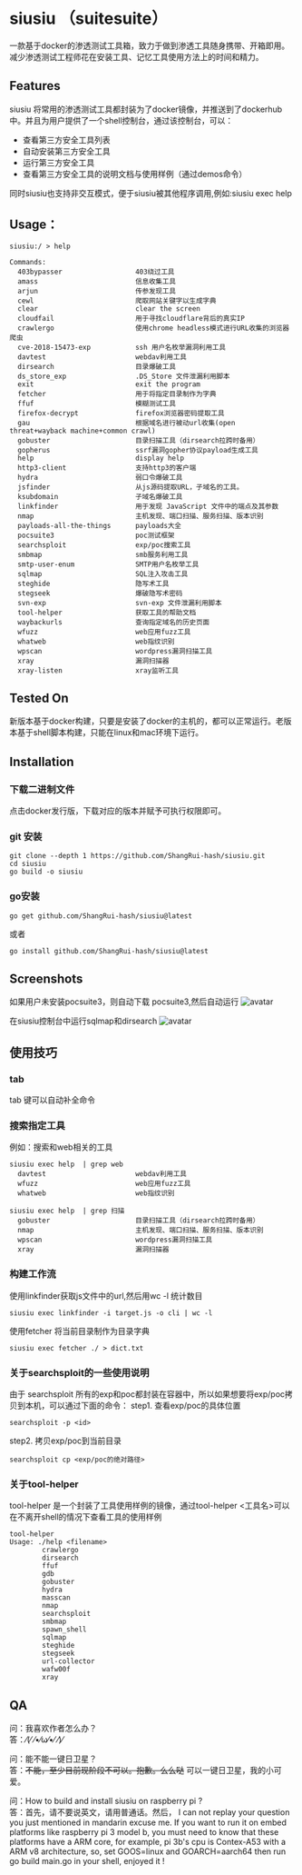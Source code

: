 # siusiu （suitesuite）
一款基于docker的渗透测试工具箱，致力于做到渗透工具随身携带、开箱即用。减少渗透测试工程师花在安装工具、记忆工具使用方法上的时间和精力。

## Features

siusiu 将常用的渗透测试工具都封装为了docker镜像，并推送到了dockerhub中。并且为用户提供了一个shell控制台，通过该控制台，可以：

- 查看第三方安全工具列表
- 自动安装第三方安全工具
- 运行第三方安全工具
- 查看第三方安全工具的说明文档与使用样例（通过demos命令）

同时siusiu也支持非交互模式，便于siusiu被其他程序调用,例如:siusiu exec help

## Usage：
```
siusiu:/ > help

Commands:
  403bypasser                  403绕过工具
  amass                        信息收集工具
  arjun                        传参发现工具
  cewl                         爬取网站关键字以生成字典
  clear                        clear the screen
  cloudfail                    用于寻找cloudflare背后的真实IP
  crawlergo                    使用chrome headless模式进行URL收集的浏览器爬虫
  cve-2018-15473-exp           ssh 用户名枚举漏洞利用工具
  davtest                      webdav利用工具
  dirsearch                    目录爆破工具
  ds_store_exp                 .DS_Store 文件泄漏利用脚本
  exit                         exit the program
  fetcher                      用于将指定目录制作为字典
  ffuf                         模糊测试工具
  firefox-decrypt              firefox浏览器密码提取工具
  gau                          根据域名进行被动url收集(open threat+wayback machine+common crawl)
  gobuster                     目录扫描工具（dirsearch拉跨时备用）
  gopherus                     ssrf漏洞gopher协议payload生成工具
  help                         display help
  http3-client                 支持http3的客户端
  hydra                        弱口令爆破工具
  jsfinder                     从js源码提取URL，子域名的工具。
  ksubdomain                   子域名爆破工具
  linkfinder                   用于发现 JavaScript 文件中的端点及其参数
  nmap                         主机发现、端口扫描、服务扫描、版本识别
  payloads-all-the-things      payloads大全
  pocsuite3                    poc测试框架
  searchsploit                 exp/poc搜索工具
  smbmap                       smb服务利用工具
  smtp-user-enum               SMTP用户名枚举工具
  sqlmap                       SQL注入攻击工具
  steghide                     隐写术工具
  stegseek                     爆破隐写术密码
  svn-exp                      svn-exp 文件泄漏利用脚本
  tool-helper                  获取工具的帮助文档
  waybackurls                  查询指定域名的历史页面
  wfuzz                        web应用fuzz工具
  whatweb                      web指纹识别
  wpscan                       wordpress漏洞扫描工具
  xray                         漏洞扫描器
  xray-listen                  xray监听工具

```

## Tested On  

新版本基于docker构建，只要是安装了docker的主机的，都可以正常运行。老版本基于shell脚本构建，只能在linux和mac环境下运行。

## Installation

### 下载二进制文件

点击docker发行版，下载对应的版本并赋予可执行权限即可。

### git 安装

```shell
git clone --depth 1 https://github.com/ShangRui-hash/siusiu.git
cd siusiu
go build -o siusiu  
```

### go安装

```shell
go get github.com/ShangRui-hash/siusiu@latest
```

或者

```shell
go install github.com/ShangRui-hash/siusiu@latest 
```

## Screenshots

如果用户未安装pocsuite3，则自动下载 pocsuite3,然后自动运行 
![avatar](https://img-blog.csdnimg.cn/20211006160456729.png?x-oss-process=image/watermark,type_ZHJvaWRzYW5zZmFsbGJhY2s,shadow_50,text_Q1NETiBA5peg5Zyo5peg5LiN5Zyo,size_20,color_FFFFFF,t_70,g_se,x_16)

在siusiu控制台中运行sqlmap和dirsearch
![avatar](https://img-blog.csdnimg.cn/20211006160557298.png?x-oss-process=image/watermark,type_ZHJvaWRzYW5zZmFsbGJhY2s,shadow_50,text_Q1NETiBA5peg5Zyo5peg5LiN5Zyo,size_20,color_FFFFFF,t_70,g_se,x_16)

## 使用技巧

### tab 
tab 键可以自动补全命令
### 搜索指定工具
例如：搜索和web相关的工具
```
siusiu exec help  | grep web
  davtest                      webdav利用工具
  wfuzz                        web应用fuzz工具
  whatweb                      web指纹识别
```
```
siusiu exec help  | grep 扫描    
  gobuster                     目录扫描工具（dirsearch拉跨时备用）
  nmap                         主机发现、端口扫描、服务扫描、版本识别
  wpscan                       wordpress漏洞扫描工具
  xray                         漏洞扫描器
```
### 构建工作流
使用linkfinder获取js文件中的url,然后用wc -l 统计数目
```shell
siusiu exec linkfinder -i target.js -o cli | wc -l
``` 
使用fetcher 将当前目录制作为目录字典
```
siusiu exec fetcher ./ > dict.txt 
``` 

### 关于searchsploit的一些使用说明
由于 searchsploit 所有的exp和poc都封装在容器中，所以如果想要将exp/poc拷贝到本机，可以通过下面的命令：
step1. 查看exp/poc的具体位置
```
searchsploit -p <id>
```
step2. 拷贝exp/poc到当前目录
```
searchsploit cp <exp/poc的绝对路径>
```
### 关于tool-helper
tool-helper 是一个封装了工具使用样例的镜像，通过tool-helper <工具名>可以在不离开shell的情况下查看工具的使用样例
```
tool-helper
Usage: ./help <filename>
        crawlergo
        dirsearch
        ffuf
        gdb
        gobuster
        hydra
        masscan
        nmap
        searchsploit
        smbmap
        spawn_shell
        sqlmap
        steghide
        stegseek
        url-collector
        wafw00f
        xray
```
## QA

问：我喜欢作者怎么办？  
答：⁄(⁄ ⁄•⁄ω⁄•⁄ ⁄)⁄  

问：能不能一键日卫星？  
答：~~不能，至少目前现阶段不可以。抱歉。么么哒~~ 可以一键日卫星，我的小可爱。  

问：How to build and install siusiu on raspberry pi ?  
答：首先，请不要说英文，请用普通话。然后， I can not replay your question you just mentioned in mandarin excuse me. If you want to run it on embed platforms like raspberry pi 3 model b, you must need to know that these platforms have a ARM core, for example, pi 3b's cpu is Contex-A53 with a ARM v8 architecture, so, set GOOS=linux and GOARCH=aarch64 then run go build main.go in your shell, enjoyed it !

